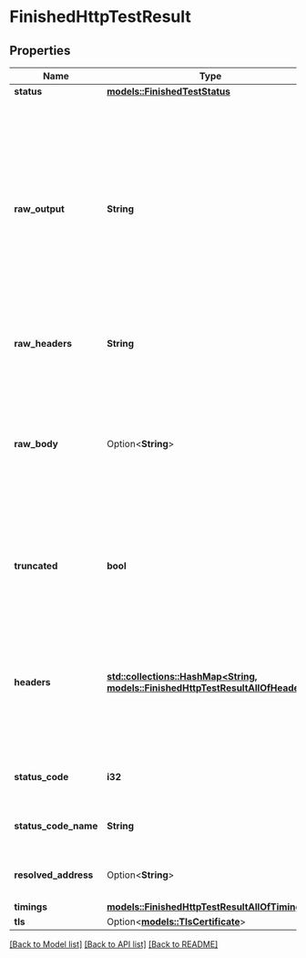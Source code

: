 # FinishedHttpTestResult

## Properties

Name | Type | Description | Notes
------------ | ------------- | ------------- | -------------
**status** | [**models::FinishedTestStatus**](FinishedTestStatus.md) |  | 
**raw_output** | **String** | The raw output of the test. Can be presented to users but is not meant to be parsed by clients. Please use the individual values provided in other fields for automated processing.  | 
**raw_headers** | **String** | The raw HTTP response headers. | 
**raw_body** | Option<**String**> | The raw HTTP response body or `null` if there was no body in response. Note that only the first 10 kb are returned.  | 
**truncated** | **bool** | Indicates whether the `rawBody` value was truncated due to being too big.  | 
**headers** | [**std::collections::HashMap<String, models::FinishedHttpTestResultAllOfHeaders>**](FinishedHttpTestResult_allOf_headers.md) | The HTTP response headers. The value may be an array of strings for headers with multiple values, e.g., `Set-Cookie`. | 
**status_code** | **i32** | The HTTP response status code. | 
**status_code_name** | **String** | The HTTP response status code name. | 
**resolved_address** | Option<**String**> | The resolved IP address of the `target`. | 
**timings** | [**models::FinishedHttpTestResultAllOfTimings**](FinishedHttpTestResult_allOf_timings.md) |  | 
**tls** | Option<[**models::TlsCertificate**](TlsCertificate.md)> |  | 

[[Back to Model list]](../README.md#documentation-for-models) [[Back to API list]](../README.md#documentation-for-api-endpoints) [[Back to README]](../README.md)


